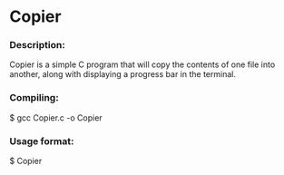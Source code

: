 # Copier
### Description:
Copier is a simple C program that will copy the contents of one file into another, along with displaying a progress bar in the terminal. 

### Compiling:
$ gcc Copier.c -o Copier

### Usage format:
$ Copier <SourceFile> <DestinationFile>
